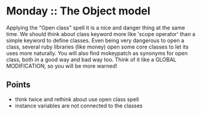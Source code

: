 # Monday :: The Object model
 Applying the "Open class" spell it is a nice and danger thing at the same time. We should think about class keyword more like 'scope operator' than a simple keyword to define classes. Even being very dangerous to open a class, several ruby libraries (like money) open some core classes to let its uses more naturally. You will also find mokeypatch as synonyms for open class, both in a good way and bad way too. Think of it like a GLOBAL MODIFICATION, so you will be more warned!

## Points
 * think twice and rethink about use open class spell
 * instance variables are not connected to the classes
